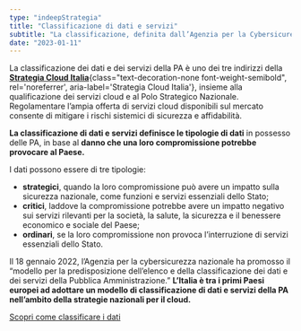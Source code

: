 ```yaml
---
type: "indeepStrategia"
title: "Classificazione di dati e servizi"
subtitle: "La classificazione, definita dall’Agenzia per la Cybersicurezza Nazionale e dal Dipartimento per la trasformazione digitale, guida la migrazione al cloud.."
date: "2023-01-11"
---
```


La classificazione dei dati e dei servizi della PA è uno dei tre indirizzi della [**Strategia Cloud Italia**](/strategia-cloud-pa){class="text-decoration-none font-weight-semibold", rel='noreferrer', aria-label='Strategia Cloud Italia'}, insieme alla qualificazione dei servizi cloud e al Polo Strategico Nazionale. Regolamentare l’ampia offerta di servizi cloud disponibili sul mercato consente di mitigare i rischi sistemici di sicurezza e affidabilità.

**La classificazione di dati e servizi definisce le tipologie di dati** in possesso delle PA, in base al **danno che una loro compromissione potrebbe provocare al Paese.**

I dati possono essere di tre tipologie:
- **strategici**, quando la loro compromissione può avere un impatto sulla sicurezza nazionale, come  funzioni e servizi essenziali dello Stato;
- **critici**, laddove la compromissione potrebbe avere un impatto negativo sui servizi rilevanti per la società, la salute, la sicurezza e il benessere economico e sociale del Paese;
- **ordinari**, se la loro compromissione non provoca l’interruzione di servizi essenziali dello Stato.

Il 18 gennaio 2022, l’Agenzia per la cybersicurezza nazionale ha promosso il “modello per la predisposizione dell’elenco e della classificazione dei dati e dei servizi della Pubblica Amministrazione.” **L’Italia è tra i primi Paesi europei ad adottare un modello di classificazione di dati e servizi della PA nell’ambito della strategie nazionali per il cloud.**

<div class="col-12 text-center mt-3 mb-5">
<a href="https://padigitale2026.gov.it/come-partecipare/classifica-pa/" class="btn btn-primary" target="_blank">Scopri come classificare i dati</a>
</div>